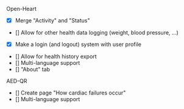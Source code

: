 Open-Heart
- [X] Merge "Activity" and "Status" 
- [] Allow for other health data logging (weight, blood pressure, ...)
- [X] Make a login (and logout) system with user profile
- [] Allow for health history export
- [] Multi-language support
- [] "About" tab

AED-QR
- [] Create page "How cardiac failures occur"
- [] Multi-language support